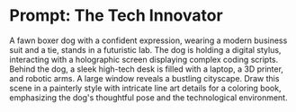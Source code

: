 # Prompt: The Tech Innovator

A fawn boxer dog with a confident expression, wearing a modern business suit and a tie, stands in a futuristic lab. The dog is holding a digital stylus, interacting with a holographic screen displaying complex coding scripts. Behind the dog, a sleek high-tech desk is filled with a laptop, a 3D printer, and robotic arms. A large window reveals a bustling cityscape. Draw this scene in a painterly style with intricate line art details for a coloring book, emphasizing the dog's thoughtful pose and the technological environment.

